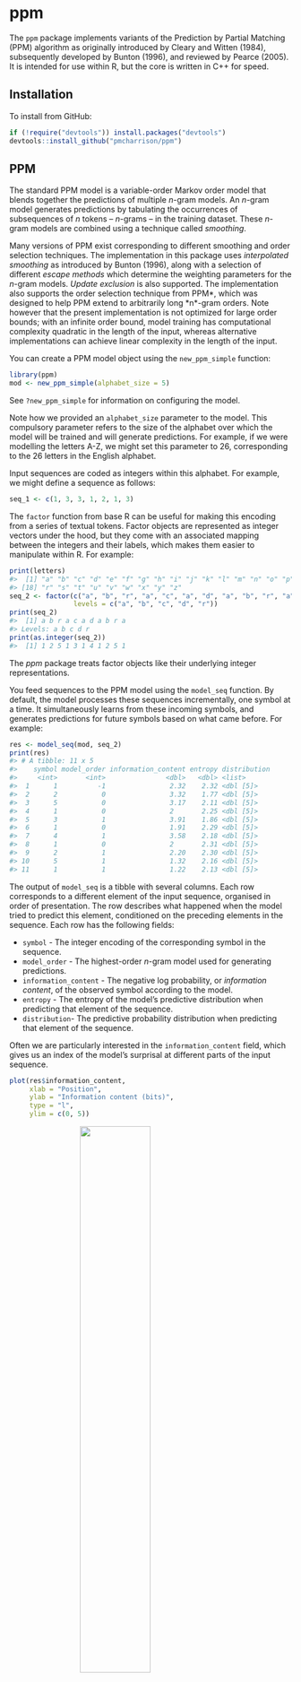 
<!-- README.md is generated from README.Rmd. Please edit that file -->

# ppm

<!-- [![lifecycle](https://img.shields.io/badge/lifecycle-experimental-orange.svg)](https://www.tidyverse.org/lifecycle/#experimental) -->

<!-- [![Travis build status](https://travis-ci.org/pmcharrison/ppm.svg?branch=master)](https://travis-ci.org/pmcharrison/ppm) -->

<!-- [![AppVeyor build status](https://ci.appveyor.com/api/projects/status/github/pmcharrison/ppm?branch=master&svg=true)](https://ci.appveyor.com/project/pmcharrison/ppm) -->

<!-- [![Coverage status](https://coveralls.io/repos/github/pmcharrison/ppm/badge.svg)](https://coveralls.io/r/pmcharrison/ppm?branch=master) -->

<!-- [![DOI](https://zenodo.org/badge/DOI/10.5281/zenodo.2620414.svg)](https://doi.org/10.5281/zenodo.2620414) -->

The `ppm` package implements variants of the Prediction by Partial
Matching (PPM) algorithm as originally introduced by Cleary and Witten
(1984), subsequently developed by Bunton (1996), and reviewed by Pearce
(2005).
It is intended for use within R, but the core is written in C++ for speed.

## Installation

To install from GitHub:

``` r
if (!require("devtools")) install.packages("devtools")
devtools::install_github("pmcharrison/ppm")
```

## PPM

The standard PPM model is a variable-order Markov order model that
blends together the predictions of multiple *n*-gram models. An *n*-gram
model generates predictions by tabulating the occurrences of
subsequences of *n* tokens – *n*-grams – in the training dataset. These
*n*-gram models are combined using a technique called *smoothing*.

Many versions of PPM exist corresponding to different smoothing and
order selection techniques. The implementation in this package uses
*interpolated smoothing* as introduced by Bunton (1996), along with a
selection of different *escape methods* which determine the weighting
parameters for the *n*-gram models. *Update exclusion* is also
supported. The implementation also supports the order selection
technique from PPM*, which was designed to help PPM extend to
arbitrarily long *n\*-gram orders. Note however that the present
implementation is not optimized for large order bounds; with an infinite
order bound, model training has computational complexity quadratic in
the length of the input, whereas alternative implementations can achieve
linear complexity in the length of the input.

You can create a PPM model object using the `new_ppm_simple` function:

``` r
library(ppm)
mod <- new_ppm_simple(alphabet_size = 5)
```

See `?new_ppm_simple` for information on configuring the model.

Note how we provided an `alphabet_size` parameter to the model. This
compulsory parameter refers to the size of the alphabet over which the
model will be trained and will generate predictions. For example, if we
were modelling the letters A-Z, we might set this parameter to 26,
corresponding to the 26 letters in the English alphabet.

Input sequences are coded as integers within this alphabet. For example,
we might define a sequence as follows:

``` r
seq_1 <- c(1, 3, 3, 1, 2, 1, 3)
```

The `factor` function from base R can be useful for making this encoding
from a series of textual tokens. Factor objects are represented as
integer vectors under the hood, but they come with an associated mapping
between the integers and their labels, which makes them easier to
manipulate within R. For example:

``` r
print(letters)
#>  [1] "a" "b" "c" "d" "e" "f" "g" "h" "i" "j" "k" "l" "m" "n" "o" "p" "q"
#> [18] "r" "s" "t" "u" "v" "w" "x" "y" "z"
seq_2 <- factor(c("a", "b", "r", "a", "c", "a", "d", "a", "b", "r", "a"),
                levels = c("a", "b", "c", "d", "r"))
print(seq_2)
#>  [1] a b r a c a d a b r a
#> Levels: a b c d r
print(as.integer(seq_2))
#>  [1] 1 2 5 1 3 1 4 1 2 5 1
```

The *ppm* package treats factor objects like their underlying integer
representations.

You feed sequences to the PPM model using the `model_seq` function. By
default, the model processes these sequences incrementally, one symbol
at a time. It simultaneously learns from these incoming symbols, and
generates predictions for future symbols based on what came before. For
example:

``` r
res <- model_seq(mod, seq_2)
print(res)
#> # A tibble: 11 x 5
#>    symbol model_order information_content entropy distribution
#>     <int>       <int>               <dbl>   <dbl> <list>      
#>  1      1          -1                2.32    2.32 <dbl [5]>   
#>  2      2           0                3.32    1.77 <dbl [5]>   
#>  3      5           0                3.17    2.11 <dbl [5]>   
#>  4      1           0                2       2.25 <dbl [5]>   
#>  5      3           1                3.91    1.86 <dbl [5]>   
#>  6      1           0                1.91    2.29 <dbl [5]>   
#>  7      4           1                3.58    2.18 <dbl [5]>   
#>  8      1           0                2       2.31 <dbl [5]>   
#>  9      2           1                2.20    2.30 <dbl [5]>   
#> 10      5           1                1.32    2.16 <dbl [5]>   
#> 11      1           1                1.22    2.13 <dbl [5]>
```

The output of `model_seq` is a tibble with several columns. Each row
corresponds to a different element of the input sequence, organised in
order of presentation. The row describes what happened when the model
tried to predict this element, conditioned on the preceding elements in
the sequence. Each row has the following fields:

  - `symbol` - The integer encoding of the corresponding symbol in the
    sequence.
  - `model_order` - The highest-order *n*-gram model used for generating
    predictions.
  - `information_content` - The negative log probability, or
    *information content*, of the observed symbol according to the
    model.
  - `entropy` - The entropy of the model’s predictive distribution when
    predicting that element of the sequence.
  - `distribution`- The predictive probability distribution when
    predicting that element of the sequence.

Often we are particularly interested in the `information_content` field,
which gives us an index of the model’s surprisal at different parts of
the input sequence.

``` r
plot(res$information_content,
     xlab = "Position",
     ylab = "Information content (bits)",
     type = "l", 
     ylim = c(0, 5))
```

<img src="man/figures/README-unnamed-chunk-5-1.png" width="50%" style="display: block; margin: auto;" />

The `model_seq` function changes the input PPM model object, even the
absence of the assignment operator `<-`. Typically, the PPM model will
have been updated with the contents of the training sequence. If we
present the same sequence again, it should prove to be much more
predictable (red line):

``` r
res_2 <- model_seq(mod, seq_2)
plot(res$information_content,
     xlab = "Position",
     ylab = "Information content (bits)",
     type = "l", 
     ylim = c(0, 5))
points(res_2$information_content,
       type = "l", col = "red")
```

<img src="man/figures/README-unnamed-chunk-6-1.png" width="50%" style="display: block; margin: auto;" />

## PPM-Decay

The original PPM algorithm has a perfect memory, and weights all
historic observations equally when generating predictions. The PPM-Decay
modifies this behaviour, introducing a customisable memory decay kernel
that determines the weight of historic observations as a function of the
time and number of events observed since the original event. For
example, a decay kernel for modelling auditory prediction might resemble
the
following:

<img src="man/figures/example-decay-kernel.png" width="50%" style="display: block; margin: auto;" />

In its most general form (illustrated above), the decay kernel comprises
three phases:

  - A buffer phase (yellow);
  - A short-term memory phase (red);
  - A long-term memory phase (blue).

The parameters for these different phases, in particular durations and
relative weights, are customisable. Each phase can be disabled
separately to produce simpler families of decay kernels. For example,
the default parameters define a one-stage exponential decay kernel;
adding a buffer phase and retrieval noise produces the two-stage decay
kernel in Harrison et al. (2019).

The `new_ppm_decay` function is used to create a new PPM-Decay model. It
works in a similar way to `new_ppm_simple`, described above for PPM
models. The function has many customisable parameters (see
`?new_ppm_decay`) that support the specification of various kinds of
decay kernels, including single-stage exponential decays, two-stage
exponential decays, exponential decays with non-zero asymptotes, and
kernels combining a flat buffer period with subsequent exponential
decays.

``` r
mod_decay <- new_ppm_decay(alphabet_size = 5, ltm_half_life = 2)
```

When modelling a sequence with a PPM-Decay model, you need to specify
both the sequence itself and a numeric vector corresponding to the
timepoints of the symbol observations.

``` r
seq_2_time <- seq_along(seq_2)
print(seq_2_time)
#>  [1]  1  2  3  4  5  6  7  8  9 10 11

res_3 <- model_seq(mod_decay, 
                   seq_2,
                   time = seq_2_time)

plot(res$information_content,
     xlab = "Position",
     ylab = "Information content (bits)",
     type = "l", 
     ylim = c(0, 5))
points(res_3$information_content,
       type = "l", col = "blue")
```

<img src="man/figures/README-unnamed-chunk-9-1.png" width="50%" style="display: block; margin: auto;" />

Here the original PPM output is plotted in black, the PPM-Decay model in
blue.

## References

<div id="refs" class="references">

<div id="ref-Bunton1996">

Bunton, Suzanne. 1996. “On-line stochastic processes in data
compression.” PhD dissertation, Seattle, WA: University of Washington.

</div>

<div id="ref-Cleary1984">

Cleary, John G., and Ian H. Witten. 1984. “Data compression using
adaptive coding and partial string matching.” *IEEE Transactions on
Communications* 32 (4): 396–402.
<https://doi.org/10.1109/TCOM.1984.1096090>.

</div>

<div id="ref-Harrison2019">

Harrison, Peter M. C., Roberta Bianco, Maria Chait, and Marcus T.
Pearce. 2019. “Modeling Memory Constraints in Auditory Pattern Detection
with PPM-Decay.” *Working Paper*.

</div>

<div id="ref-Pearce2005">

Pearce, Marcus T. 2005. “The construction and evaluation of statistical
models of melodic structure in music perception and composition.” PhD
thesis, London, UK: City University.

</div>

</div>
